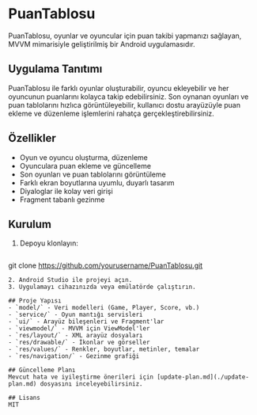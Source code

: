 # PuanTablosu

PuanTablosu, oyunlar ve oyuncular için puan takibi yapmanızı sağlayan, MVVM mimarisiyle geliştirilmiş bir Android uygulamasıdır.

## Uygulama Tanıtımı
PuanTablosu ile farklı oyunlar oluşturabilir, oyuncu ekleyebilir ve her oyuncunun puanlarını kolayca takip edebilirsiniz. Son oynanan oyunları ve puan tablolarını hızlıca görüntüleyebilir, kullanıcı dostu arayüzüyle puan ekleme ve düzenleme işlemlerini rahatça gerçekleştirebilirsiniz.

## Özellikler
- Oyun ve oyuncu oluşturma, düzenleme
- Oyunculara puan ekleme ve güncelleme
- Son oyunları ve puan tablolarını görüntüleme
- Farklı ekran boyutlarına uyumlu, duyarlı tasarım
- Diyaloglar ile kolay veri girişi
- Fragment tabanlı gezinme

## Kurulum
1. Depoyu klonlayın:
   ```sh
git clone https://github.com/yourusername/PuanTablosu.git
```
2. Android Studio ile projeyi açın.
3. Uygulamayı cihazınızda veya emülatörde çalıştırın.

## Proje Yapısı
- `model/` - Veri modelleri (Game, Player, Score, vb.)
- `service/` - Oyun mantığı servisleri
- `ui/` - Arayüz bileşenleri ve Fragment'lar
- `viewmodel/` - MVVM için ViewModel'ler
- `res/layout/` - XML arayüz dosyaları
- `res/drawable/` - İkonlar ve görseller
- `res/values/` - Renkler, boyutlar, metinler, temalar
- `res/navigation/` - Gezinme grafiği

## Güncelleme Planı
Mevcut hata ve iyileştirme önerileri için [update-plan.md](./update-plan.md) dosyasını inceleyebilirsiniz.

## Lisans
MIT

